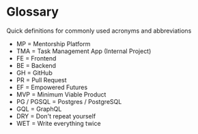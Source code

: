 # Glossary

Quick definitions for commonly used acronyms and abbreviations

- MP = Mentorship Platform
- TMA = Task Management App (Internal Project)
- FE = Frontend
- BE = Backend
- GH = GitHub
- PR = Pull Request
- EF = Empowered Futures
- MVP = Minimum Viable Product
- PG / PGSQL = Postgres / PostgreSQL
- GQL = GraphQL
- DRY = Don't repeat yourself
- WET = Write everything twice
